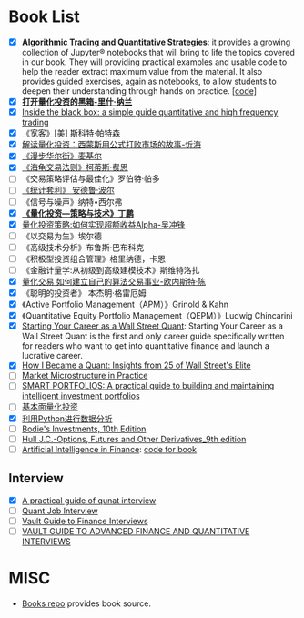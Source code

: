 # Book List
- [x] [**Algorithmic Trading and Quantitative Strategies**](11.pdf): it provides a growing collection of Jupyter® notebooks that will bring to life the topics covered in our book. They will providing practical examples and usable code to help the reader extract maximum value from the material. It also provides guided exercises, again as notebooks, to allow students to deepen their understanding through hands on practice. [[code]](https://github.com/NehrenD/algo_trading_and_quant_strategies)
- [x] [**打开量化投资的黑箱-里什·纳兰**](2.pdf)
- [x] [Inside the black box: a simple guide quantitative and high frequency trading](13.pdf)
- [x] [《宽客》[美] 斯科特·帕特森](18.pdf)
- [x] [解读量化投资：西蒙斯用公式打败市场的故事-忻海](3.pdf)
- [x] [《漫步华尔街》麦基尔](19.pdf)
- [x] [《海龟交易法则》柯蒂斯·费思](20.pdf)
- [ ] 《交易策略评估与最佳化》罗伯特·帕多
- [ ] [《统计套利》 安德鲁·波尔](21.pdf)
- [ ] 《信号与噪声》纳特•西尔弗
- [x] [**《量化投资—策略与技术》丁鹏**](9.pdf)
- [x] [量化投资策略:如何实现超额收益Alpha-吴冲锋](4.pdf)
- [ ] 《以交易为生》埃尔德
- [ ] 《高级技术分析》布鲁斯·巴布科克
- [ ] 《积极型投资组合管理》格里纳德，卡恩
- [ ] 《金融计量学:从初级到高级建模技术》斯维特洛扎
- [x] [量化交易 如何建立自己的算法交易事业-欧内斯特·陈](5.pdf)
- [x] 《聪明的投资者》 本杰明·格雷厄姆
- [x] 《Active Portfolio Management（APM）》Grinold & Kahn
- [x] 《Quantitative Equity Portfolio Management（QEPM）》Ludwig Chincarini
- [x] [Starting Your Career as a Wall Street Quant](22.pdf): Starting Your Career as a Wall Street Quant is the first and only career guide specifically written for readers who want to get into quantitative finance and launch a lucrative career.
- [x] [How I Became a Quant: Insights from 25 of Wall Street's Elite](23.pdf)
- [ ] [Market Microstructure in Practice](6.pdf)
- [ ] [SMART PORTFOLIOS: A practical guide to building and maintaining intelligent investment portfolios](7.pdf)
- [ ] [基本面量化投资](8.pdf)
- [x] [利用Python进行数据分析](12.pdf)
- [ ] [Bodie's Investments, 10th Edition](14.pdf)
- [ ] [Hull J.C.-Options, Futures and Other Derivatives_9th edition](15.pdf)
- [ ] [Artificial Intelligence in Finance](24.pdf): [code for book](https://github.com/yhilpisch/aiif)

## Interview
- [x] [A practical guide of qunat interview](1.pdf)
- [ ] [Quant Job Interview](10.pdf)
- [ ] [Vault Guide to Finance Interviews](17.pdf)
- [ ] [VAULT GUIDE TO ADVANCED FINANCE AND QUANTITATIVE INTERVIEWS](16.pdf)
# MISC
- [Books repo](https://github.com/beimingmaster/quant-resources) provides book source.